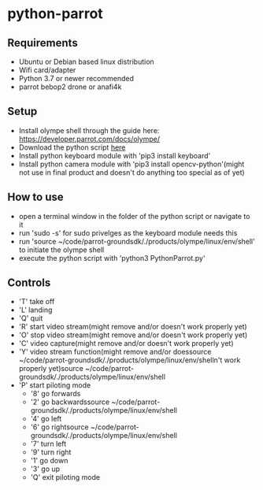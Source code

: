 # python-parrot
## Requirements
- Ubuntu or Debian based linux distribution
- Wifi card/adapter
- Python 3.7 or newer recommended
- parrot bebop2 drone or anafi4k
## Setup
- Install olympe shell through the  guide here: https://developer.parrot.com/docs/olympe/
- Download the python script [here](PythonParrot.py)
- Install python keyboard module with 'pip3 install keyboard'
- Install python camera  module with 'pip3 install opencv-python'(might not use in final product and doesn't do anything too special as of yet)
## How to use
- open a terminal window in the folder of the python script or navigate to it
- run 'sudo -s' for sudo privelges as the keyboard module needs this
- run 'source ~/code/parrot-groundsdk/./products/olympe/linux/env/shell' to initiate the olympe shell
- execute the python script with 'python3 PythonParrot.py'
## Controls
- 'T' take off
- 'L' landing
- 'Q' quit
- 'R' start video stream(might remove and/or doesn't work properly yet)
- 'O' stop video stream(might remove and/or doesn't work properly yet)
- 'C' video capture(might remove and/or doesn't work properly yet)
- 'Y' video stream function(might remove and/or doessource ~/code/parrot-groundsdk/./products/olympe/linux/env/shelln't work properly yet)source ~/code/parrot-groundsdk/./products/olympe/linux/env/shell
- 'P' start piloting mode
  - '8' go forwards
  - '2' go backwardssource ~/code/parrot-groundsdk/./products/olympe/linux/env/shell
  - '4' go left
  - '6' go rightsource ~/code/parrot-groundsdk/./products/olympe/linux/env/shell
  - '7' turn left
  - '9' turn right
  - '1' go down
  - '3' go up
  - 'Q' exit piloting mode
